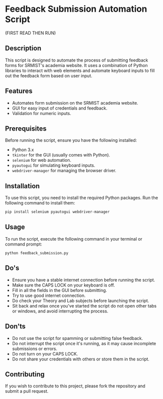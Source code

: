 # Feedback Submission Automation Script 
  (FIRST READ THEN RUN)

## Description
This script is designed to automate the process of submitting feedback forms for SRMIST's academia website. It uses a combination of Python libraries to interact with web elements and automate keyboard inputs to fill out the feedback form based on user input.

## Features
- Automates form submission on the SRMIST academia website.
- GUI for easy input of credentials and feedback.
- Validation for numeric inputs.

## Prerequisites
Before running the script, ensure you have the following installed:
- Python 3.x
- `tkinter` for the GUI (usually comes with Python).
- `selenium` for web automation.
- `pyautogui` for simulating keyboard inputs.
- `webdriver-manager` for managing the browser driver.

## Installation
To use this script, you need to install the required Python packages. Run the following command to install them:

```sh
pip install selenium pyautogui webdriver-manager
```
## Usage

To run the script, execute the following command in your terminal or command prompt:
```
python feedback_submission.py
```
## Do's

- Ensure you have a stable internet connection before running the script.
- Make sure the CAPS LOCK on your keyboard is off.
- Fill in all the fields in the GUI before submitting.
- Try to use good internet connection.
- Do check your Theory and Lab subjects before launching the script.
- Sit back and relax once you've started the script do not open other tabs or windows, and avoid interrupting the process.
    
## Don'ts

- Do not use the script for spamming or submitting false feedback.
- Do not interrupt the script once it's running, as it may cause incomplete submissions or errors.
- Do not turn on your CAPS LOCK.
- Do not share your credentials with others or store them in the script.
    
## Contributing

If you wish to contribute to this project, please fork the repository and submit a pull request.      
